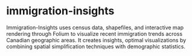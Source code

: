 # immigration-insights
Immigration-Insights uses census data, shapefiles, and interactive map rendering through Folium to visualize recent immigration trends across Canadian geographic areas. It creates insights, optimal visualizations by combining spatial simplification techniques with demographic statistics.
